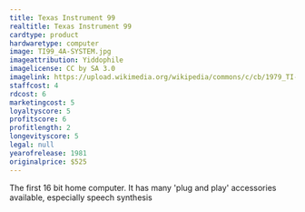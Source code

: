 ```yaml
---
title: Texas Instrument 99
realtitle: Texas Instrument 99
cardtype: product
hardwaretype: computer
image: TI99_4A-SYSTEM.jpg
imageattribution: Yiddophile
imagelicense: CC by SA 3.0
imagelink: https://upload.wikimedia.org/wikipedia/commons/c/cb/1979_TI-99-4_with_Speech_Synthesizer%2C_RF_modulator%2C_keyboard_overlays.jpg
staffcost: 4
rdcost: 6
marketingcost: 5
loyaltyscore: 5
profitscore: 6
profitlength: 2
longevityscore: 5
legal: null
yearofrelease: 1981
originalprice: $525
---
```


The first 16 bit home computer. It has many 'plug and play' accessories available, especially speech synthesis
